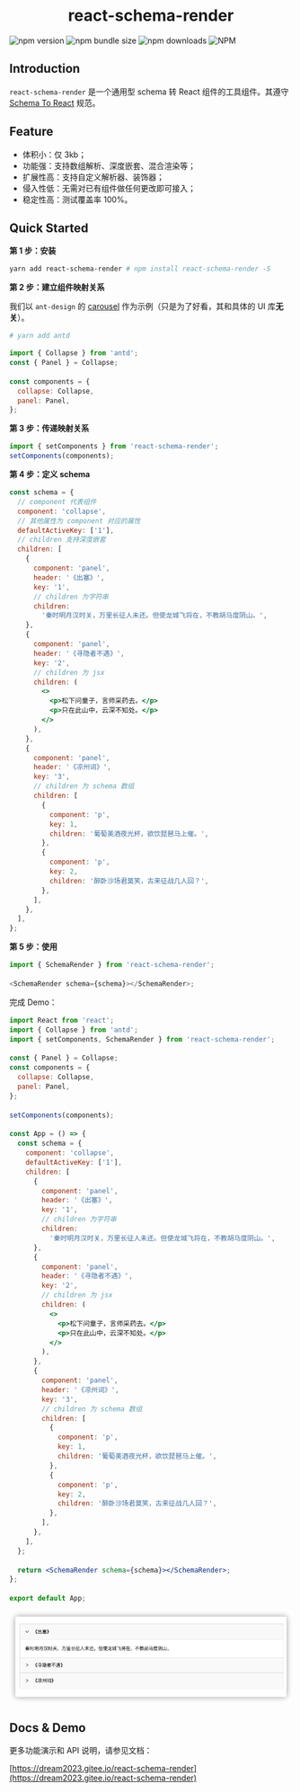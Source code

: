<h1 align="center">react-schema-render</h1>

![npm version](https://img.shields.io/npm/v/react-schema-render?style=for-the-badge)
![npm bundle size](https://img.shields.io/bundlephobia/minzip/react-schema-render?style=for-the-badge)
![npm downloads](https://img.shields.io/npm/dt/react-schema-render?style=for-the-badge)
![NPM](https://img.shields.io/npm/l/react-schema-render?style=for-the-badge)

## Introduction

`react-schema-render` 是一个通用型 schema 转 React 组件的工具组件。其遵守 [Schema To React](https://dream2023.gitee.io/react-schema-render/规范) 规范。

## Feature

- 体积小：仅 3kb；
- 功能强：支持数组解析、深度嵌套、混合渲染等；
- 扩展性高：支持自定义解析器、装饰器；
- 侵入性低：无需对已有组件做任何更改即可接入；
- 稳定性高：测试覆盖率 100%。

## Quick Started

**第 1 步：安装**

```bash
yarn add react-schema-render # npm install react-schema-render -S
```

**第 2 步：建立组件映射关系**

我们以 `ant-design` 的 [carousel](https://ant.design/components/carousel-cn/) 作为示例（只是为了好看，其和具体的 UI 库**无关**）。

```bash
# yarn add antd
```

```js
import { Collapse } from 'antd';
const { Panel } = Collapse;

const components = {
  collapse: Collapse,
  panel: Panel,
};
```

**第 3 步：传递映射关系**

```js
import { setComponents } from 'react-schema-render';
setComponents(components);
```

**第 4 步：定义 schema**

```jsx
const schema = {
  // component 代表组件
  component: 'collapse',
  // 其他属性为 component 对应的属性
  defaultActiveKey: ['1'],
  // children 支持深度嵌套
  children: [
    {
      component: 'panel',
      header: '《出塞》',
      key: '1',
      // children 为字符串
      children:
        '秦时明月汉时关，万里长征人未还。但使龙城飞将在，不教胡马度阴山。',
    },
    {
      component: 'panel',
      header: '《寻隐者不遇》',
      key: '2',
      // children 为 jsx
      children: (
        <>
          <p>松下问童子，言师采药去。</p>
          <p>只在此山中，云深不知处。</p>
        </>
      ),
    },
    {
      component: 'panel',
      header: '《凉州词》',
      key: '3',
      // children 为 schema 数组
      children: [
        {
          component: 'p',
          key: 1,
          children: '葡萄美酒夜光杯，欲饮琵琶马上催。',
        },
        {
          component: 'p',
          key: 2,
          children: '醉卧沙场君莫笑，古来征战几人回？',
        },
      ],
    },
  ],
};
```

**第 5 步：使用**

```js
import { SchemaRender } from 'react-schema-render';

<SchemaRender schema={schema}></SchemaRender>;
```

完成 Demo：

```jsx
import React from 'react';
import { Collapse } from 'antd';
import { setComponents, SchemaRender } from 'react-schema-render';

const { Panel } = Collapse;
const components = {
  collapse: Collapse,
  panel: Panel,
};

setComponents(components);

const App = () => {
  const schema = {
    component: 'collapse',
    defaultActiveKey: ['1'],
    children: [
      {
        component: 'panel',
        header: '《出塞》',
        key: '1',
        // children 为字符串
        children:
          '秦时明月汉时关，万里长征人未还。但使龙城飞将在，不教胡马度阴山。',
      },
      {
        component: 'panel',
        header: '《寻隐者不遇》',
        key: '2',
        // children 为 jsx
        children: (
          <>
            <p>松下问童子，言师采药去。</p>
            <p>只在此山中，云深不知处。</p>
          </>
        ),
      },
      {
        component: 'panel',
        header: '《凉州词》',
        key: '3',
        // children 为 schema 数组
        children: [
          {
            component: 'p',
            key: 1,
            children: '葡萄美酒夜光杯，欲饮琵琶马上催。',
          },
          {
            component: 'p',
            key: 2,
            children: '醉卧沙场君莫笑，古来征战几人回？',
          },
        ],
      },
    ],
  };

  return <SchemaRender schema={schema}></SchemaRender>;
};

export default App;
```

[![demo](./demo.png)](https://dream2023.gitee.io/react-schema-render/)

## Docs & Demo

更多功能演示和 API 说明，请参见文档：

[https://dream2023.gitee.io/react-schema-render](https://dream2023.gitee.io/react-schema-render)
